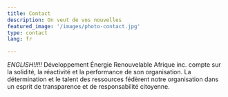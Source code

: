 ```yaml
---
title: Contact
description: On veut de vos nouvelles
featured_image: '/images/photo-contact.jpg'
type: contact
lang: fr

---
```

*ENGLISH!!!!!* Développement Énergie Renouvelable Afrique inc. compte sur la solidité, la réactivité et la performance de son organisation. La détermination et le talent des ressources fédèrent notre organisation dans un esprit de transparence et de responsabilité citoyenne.